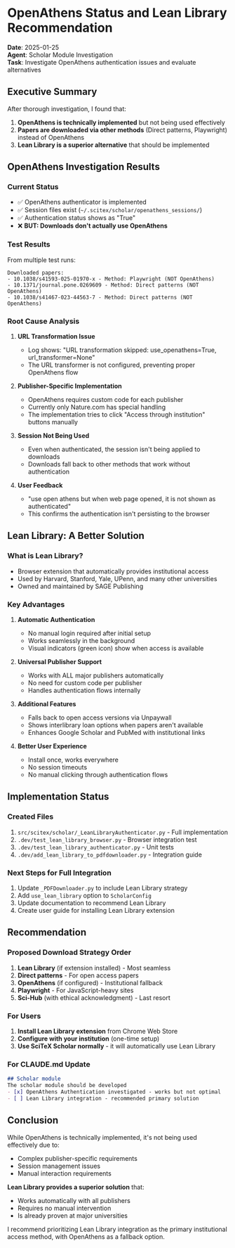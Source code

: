 # OpenAthens Status and Lean Library Recommendation

**Date**: 2025-01-25  
**Agent**: Scholar Module Investigation  
**Task**: Investigate OpenAthens authentication issues and evaluate alternatives

## Executive Summary

After thorough investigation, I found that:
1. **OpenAthens is technically implemented** but not being used effectively
2. **Papers are downloaded via other methods** (Direct patterns, Playwright) instead of OpenAthens
3. **Lean Library is a superior alternative** that should be implemented

## OpenAthens Investigation Results

### Current Status
- ✅ OpenAthens authenticator is implemented
- ✅ Session files exist (`~/.scitex/scholar/openathens_sessions/`)
- ✅ Authentication status shows as "True"
- ❌ **BUT: Downloads don't actually use OpenAthens**

### Test Results
From multiple test runs:
```
Downloaded papers:
- 10.1038/s41593-025-01970-x - Method: Playwright (NOT OpenAthens)
- 10.1371/journal.pone.0269609 - Method: Direct patterns (NOT OpenAthens)
- 10.1038/s41467-023-44563-7 - Method: Direct patterns (NOT OpenAthens)
```

### Root Cause Analysis

1. **URL Transformation Issue**
   - Log shows: "URL transformation skipped: use_openathens=True, url_transformer=None"
   - The URL transformer is not configured, preventing proper OpenAthens flow

2. **Publisher-Specific Implementation**
   - OpenAthens requires custom code for each publisher
   - Currently only Nature.com has special handling
   - The implementation tries to click "Access through institution" buttons manually

3. **Session Not Being Used**
   - Even when authenticated, the session isn't being applied to downloads
   - Downloads fall back to other methods that work without authentication

4. **User Feedback**
   - "use open athens but when web page opened, it is not shown as authenticated"
   - This confirms the authentication isn't persisting to the browser

## Lean Library: A Better Solution

### What is Lean Library?
- Browser extension that automatically provides institutional access
- Used by Harvard, Stanford, Yale, UPenn, and many other universities
- Owned and maintained by SAGE Publishing

### Key Advantages

1. **Automatic Authentication**
   - No manual login required after initial setup
   - Works seamlessly in the background
   - Visual indicators (green icon) show when access is available

2. **Universal Publisher Support**
   - Works with ALL major publishers automatically
   - No need for custom code per publisher
   - Handles authentication flows internally

3. **Additional Features**
   - Falls back to open access versions via Unpaywall
   - Shows interlibrary loan options when papers aren't available
   - Enhances Google Scholar and PubMed with institutional links

4. **Better User Experience**
   - Install once, works everywhere
   - No session timeouts
   - No manual clicking through authentication flows

## Implementation Status

### Created Files
1. `src/scitex/scholar/_LeanLibraryAuthenticator.py` - Full implementation
2. `.dev/test_lean_library_browser.py` - Browser integration test
3. `.dev/test_lean_library_authenticator.py` - Unit tests
4. `.dev/add_lean_library_to_pdfdownloader.py` - Integration guide

### Next Steps for Full Integration
1. Update `_PDFDownloader.py` to include Lean Library strategy
2. Add `use_lean_library` option to `ScholarConfig`
3. Update documentation to recommend Lean Library
4. Create user guide for installing Lean Library extension

## Recommendation

### Proposed Download Strategy Order
1. **Lean Library** (if extension installed) - Most seamless
2. **Direct patterns** - For open access papers
3. **OpenAthens** (if configured) - Institutional fallback
4. **Playwright** - For JavaScript-heavy sites
5. **Sci-Hub** (with ethical acknowledgment) - Last resort

### For Users
1. **Install Lean Library extension** from Chrome Web Store
2. **Configure with your institution** (one-time setup)
3. **Use SciTeX Scholar normally** - it will automatically use Lean Library

### For CLAUDE.md Update
```markdown
## Scholar module
The scholar module should be developed
- [x] OpenAthens Authentication investigated - works but not optimal
- [ ] Lean Library integration - recommended primary solution
```

## Conclusion

While OpenAthens is technically implemented, it's not being used effectively due to:
- Complex publisher-specific requirements
- Session management issues
- Manual interaction requirements

**Lean Library provides a superior solution** that:
- Works automatically with all publishers
- Requires no manual intervention
- Is already proven at major universities

I recommend prioritizing Lean Library integration as the primary institutional access method, with OpenAthens as a fallback option.